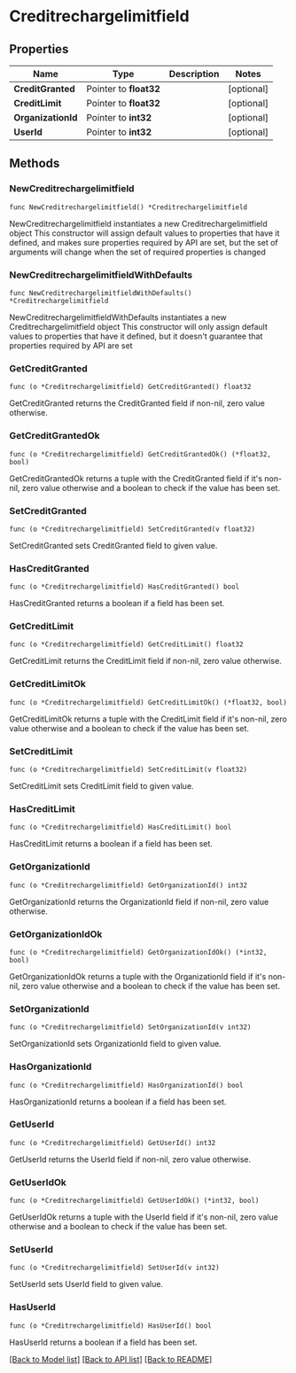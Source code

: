 # Creditrechargelimitfield

## Properties

Name | Type | Description | Notes
------------ | ------------- | ------------- | -------------
**CreditGranted** | Pointer to **float32** |  | [optional] 
**CreditLimit** | Pointer to **float32** |  | [optional] 
**OrganizationId** | Pointer to **int32** |  | [optional] 
**UserId** | Pointer to **int32** |  | [optional] 

## Methods

### NewCreditrechargelimitfield

`func NewCreditrechargelimitfield() *Creditrechargelimitfield`

NewCreditrechargelimitfield instantiates a new Creditrechargelimitfield object
This constructor will assign default values to properties that have it defined,
and makes sure properties required by API are set, but the set of arguments
will change when the set of required properties is changed

### NewCreditrechargelimitfieldWithDefaults

`func NewCreditrechargelimitfieldWithDefaults() *Creditrechargelimitfield`

NewCreditrechargelimitfieldWithDefaults instantiates a new Creditrechargelimitfield object
This constructor will only assign default values to properties that have it defined,
but it doesn't guarantee that properties required by API are set

### GetCreditGranted

`func (o *Creditrechargelimitfield) GetCreditGranted() float32`

GetCreditGranted returns the CreditGranted field if non-nil, zero value otherwise.

### GetCreditGrantedOk

`func (o *Creditrechargelimitfield) GetCreditGrantedOk() (*float32, bool)`

GetCreditGrantedOk returns a tuple with the CreditGranted field if it's non-nil, zero value otherwise
and a boolean to check if the value has been set.

### SetCreditGranted

`func (o *Creditrechargelimitfield) SetCreditGranted(v float32)`

SetCreditGranted sets CreditGranted field to given value.

### HasCreditGranted

`func (o *Creditrechargelimitfield) HasCreditGranted() bool`

HasCreditGranted returns a boolean if a field has been set.

### GetCreditLimit

`func (o *Creditrechargelimitfield) GetCreditLimit() float32`

GetCreditLimit returns the CreditLimit field if non-nil, zero value otherwise.

### GetCreditLimitOk

`func (o *Creditrechargelimitfield) GetCreditLimitOk() (*float32, bool)`

GetCreditLimitOk returns a tuple with the CreditLimit field if it's non-nil, zero value otherwise
and a boolean to check if the value has been set.

### SetCreditLimit

`func (o *Creditrechargelimitfield) SetCreditLimit(v float32)`

SetCreditLimit sets CreditLimit field to given value.

### HasCreditLimit

`func (o *Creditrechargelimitfield) HasCreditLimit() bool`

HasCreditLimit returns a boolean if a field has been set.

### GetOrganizationId

`func (o *Creditrechargelimitfield) GetOrganizationId() int32`

GetOrganizationId returns the OrganizationId field if non-nil, zero value otherwise.

### GetOrganizationIdOk

`func (o *Creditrechargelimitfield) GetOrganizationIdOk() (*int32, bool)`

GetOrganizationIdOk returns a tuple with the OrganizationId field if it's non-nil, zero value otherwise
and a boolean to check if the value has been set.

### SetOrganizationId

`func (o *Creditrechargelimitfield) SetOrganizationId(v int32)`

SetOrganizationId sets OrganizationId field to given value.

### HasOrganizationId

`func (o *Creditrechargelimitfield) HasOrganizationId() bool`

HasOrganizationId returns a boolean if a field has been set.

### GetUserId

`func (o *Creditrechargelimitfield) GetUserId() int32`

GetUserId returns the UserId field if non-nil, zero value otherwise.

### GetUserIdOk

`func (o *Creditrechargelimitfield) GetUserIdOk() (*int32, bool)`

GetUserIdOk returns a tuple with the UserId field if it's non-nil, zero value otherwise
and a boolean to check if the value has been set.

### SetUserId

`func (o *Creditrechargelimitfield) SetUserId(v int32)`

SetUserId sets UserId field to given value.

### HasUserId

`func (o *Creditrechargelimitfield) HasUserId() bool`

HasUserId returns a boolean if a field has been set.


[[Back to Model list]](../README.md#documentation-for-models) [[Back to API list]](../README.md#documentation-for-api-endpoints) [[Back to README]](../README.md)


